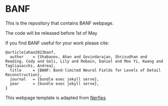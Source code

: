 # BANF

This is the repository that contains BANF webpage.

The code will be released before 1st of May

If you find BANF useful for your work please cite:
```
@article{ahan2023banf,
  author    = {Shabanov, Ahan and Govindarajan, Shrisudhan and Reading, Cody and Goli, Lily and Rebain, Daniel and Moo Yi, Kwang and Tagliasacchi, Andrea},
  title     = {BANF: Band-limited Neural Fields for Levels of Detail Reconstruction},
  journal   = {bundle exec jekyll serve},
  year      = {bundle exec jekyll serve},
}
```

This webpage template is adapted from <a href="https://github.com/nerfies/nerfies.github.io">Nerfies</a> 
